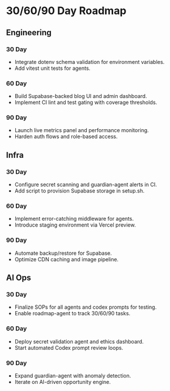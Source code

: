 # 30/60/90 Day Roadmap

## Engineering
### 30 Day
- Integrate dotenv schema validation for environment variables.
- Add vitest unit tests for agents.
### 60 Day
- Build Supabase-backed blog UI and admin dashboard.
- Implement CI lint and test gating with coverage thresholds.
### 90 Day
- Launch live metrics panel and performance monitoring.
- Harden auth flows and role-based access.

## Infra
### 30 Day
- Configure secret scanning and guardian-agent alerts in CI.
- Add script to provision Supabase storage in setup.sh.
### 60 Day
- Implement error-catching middleware for agents.
- Introduce staging environment via Vercel preview.
### 90 Day
- Automate backup/restore for Supabase.
- Optimize CDN caching and image pipeline.

## AI Ops
### 30 Day
- Finalize SOPs for all agents and codex prompts for testing.
- Enable roadmap-agent to track 30/60/90 tasks.
### 60 Day
- Deploy secret validation agent and ethics dashboard.
- Start automated Codex prompt review loops.
### 90 Day
- Expand guardian-agent with anomaly detection.
- Iterate on AI-driven opportunity engine.
